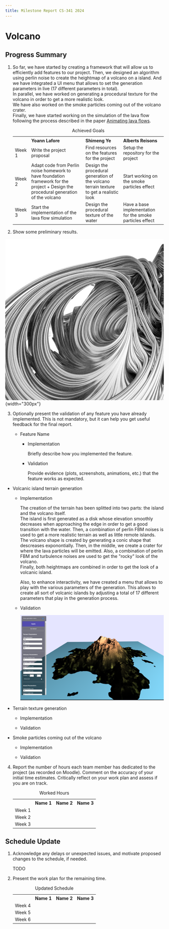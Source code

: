 ```yaml
---
title: Milestone Report CS-341 2024
---
```


# Volcano


## Progress Summary

1. So far, we have started by creating a framework that will allow us to efficiently add features to our project. Then, we designed an algorithm using perlin noise to create the heightmap of a volcano on a island. And we have integrated a UI menu that allows to set the generation parameters in live (17 different parameters in total). \
In parallel, we have worked on generating a procedural texture for the volcano in order to get a more realistic look. \
We have also worked on the smoke particles coming out of the volcano crater. \
Finally, we have started working on the simulation of the lava flow following the process described in the paper [Animating lava flows](http://www-evasion.imag.fr/Publications/1999/SACNG99/gi99.pdf).


	<table>
		<caption>Achieved Goals</caption>
		<tr>
			<th></th>
			<th>Yoann Lafore</th>
			<th>Shimeng Ye</th>
			<th>Alberts Reisons</th>
		</tr>
		<tr>
			<td>Week 1</td>
			<td>Write the project proposal</td>
			<td>Find resources on the features for the project</td>
			<td>Setup the repository for the project</td>
		</tr>
		<tr>
			<td>Week 2</td>
			<td>Adapt code from Perlin noise homework to have foundation framework for the project + Design the procedural generation of the volcano</td>
			<td>Design the procedural generation of the volcano terrain texture to get a realistic look</td>
			<td>Start working on the smoke particles effect</td>
		</tr>
		<tr>
			<td>Week 3</td>
			<td>Start the implementation of the lava flow simulation</td>
			<td>Design the procedural texture of the water</td>
			<td>Have a base implementation for the smoke particles effect</td>
		</tr>
	</table>

2. Show some preliminary results.

![An image showing your progress](images/demo.jpg){width="300px"}

3. Optionally present the validation of any feature you have already implemented. This is not mandatory, but it can help you get useful feedback for the final report.

	- Feature Name

		- Implementation

			Briefly describe how you implemented the feature.

		- Validation

			Provide evidence (plots, screenshots, animations, etc.) that the feature works as expected.


  - Volcanic island terrain generation
    
    - Implementation

      The creation of the terrain has been splitted into two parts: the island and the volcano itself. \
      The island is first generated as a disk whose elevation smoothly decreases when approaching the edge in order to get a good transition with the water. Then, a combination of perlin FBM noises is used to get a more realistic terrain as well as little remote islands. \
      The volcano shape is created by generating a conic shape that descreases exponontially. Then, in the middle, we create a crater for where the lava particles will be emitted. Also, a combination of perlin FBM and turbulence noises are used to get the "rocky" look of the volcano. \
      Finally, both heightmaps are combined in order to get the look of a volcanic island.

      Also, to enhance interactivity, we have created a menu that allows to play with the various parameters of the generation. This allows to create all sort of volcanic islands by adjusting a total of 17 different parameters that play in the generation process.

    - Validation

      <img src="images/terrain_generation_val.png" width=700>


  - Terrain texture generation

    - Implementation

    - Validation


  - Smoke particles coming out of the volcano

    - Implementation

    - Validation
    

4. Report the number of hours each team member has dedicated to the project (as recorded on Moodle). Comment on the accuracy of your initial time estimates. Critically reflect on your work plan and assess if you are on track.

	<table>
		<caption>Worked Hours</caption>
		<tr>
			<th></th>
			<th>Name 1</th>
			<th>Name 2</th>
			<th>Name 3</th>
		</tr>
		<tr>
			<td>Week 1</td>
			<td></td>
			<td></td>
			<td></td>
		</tr>
		<tr>
			<td>Week 2</td>
			<td></td>
			<td></td>
			<td></td>
		</tr>
		<tr>
			<td>Week 3</td>
			<td></td>
			<td></td>
			<td></td>
		</tr>
	</table>

## Schedule Update

1. Acknowledge any delays or unexpected issues, and motivate proposed changes to the schedule, if needed.

	TODO

2. Present the work plan for the remaining time.

	<table>
		<caption>Updated Schedule</caption>
		<tr>
			<th></th>
			<th>Name 1</th>
			<th>Name 2</th>
			<th>Name 3</th>
		</tr>
		<tr>
			<td>Week 4</td>
			<td></td>
			<td></td>
			<td></td>
		</tr>
		<tr>
			<td>Week 5</td>
			<td></td>
			<td></td>
			<td></td>
		</tr>
		<tr>
			<td>Week 6</td>
			<td></td>
			<td></td>
			<td></td>
		</tr>
	</table>